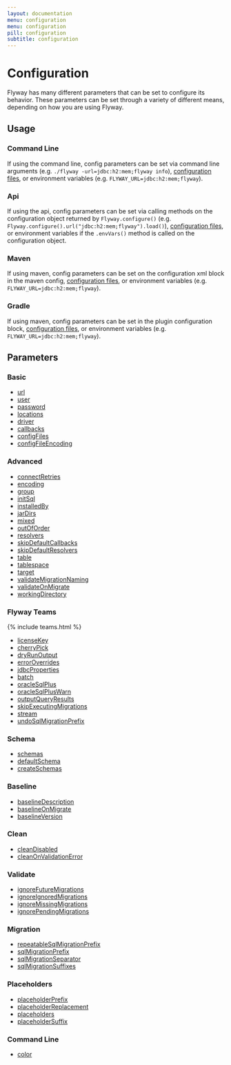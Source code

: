```yaml
---
layout: documentation
menu: configuration
menu: configuration
pill: configuration
subtitle: configuration
---
```


# Configuration

Flyway has many different parameters that can be set to configure its behavior. These parameters can be set through a variety of different means, depending on how you are using Flyway.

## Usage

### Command Line
If using the command line, config parameters can be set via command line arguments (e.g. `./flyway -url=jdbc:h2:mem;flyway info`), [configuration files](/documentation/configfiles), or environment variables (e.g. `FLYWAY_URL=jdbc:h2:mem;flyway`).

### Api
If using the api, config parameters can be set via calling methods on the configuration object returned by `Flyway.configure()` (e.g. `Flyway.configure().url("jdbc:h2:mem;flyway").load()`), [configuration files](/documentation/configfiles), or environment variables if the `.envVars()` method is called on the configuration object.

### Maven
If using maven, config parameters can be set on the configuration xml block in the maven config, [configuration files](/documentation/configfiles), or environment variables (e.g. `FLYWAY_URL=jdbc:h2:mem;flyway`).

### Gradle
If using maven, config parameters can be set in the plugin configuration block, [configuration files](/documentation/configfiles), or environment variables (e.g. `FLYWAY_URL=jdbc:h2:mem;flyway`).

## Parameters

### Basic
- [url](/documentation/configuration/url)
- [user](/documentation/configuration/user)
- [password](/documentation/configuration/password)
- [locations](/documentation/configuration/locations)
- [driver](/documentation/configuration/driver)
- [callbacks](/documentation/configuration/callbacks)
- [configFiles](/documentation/configuration/configFiles)
- [configFileEncoding](/documentation/configuration/configFileEncoding)

### Advanced
- [connectRetries](/documentation/configuration/connectRetries)
- [encoding](/documentation/configuration/encoding)
- [group](/documentation/configuration/group)
- [initSql](/documentation/configuration/initSql)
- [installedBy](/documentation/configuration/installedBy)
- [jarDirs](/documentation/configuration/jarDirs)
- [mixed](/documentation/configuration/mixed)
- [outOfOrder](/documentation/configuration/outOfOrder)
- [resolvers](/documentation/configuration/resolvers)
- [skipDefaultCallbacks](/documentation/configuration/skipDefaultCallbacks)
- [skipDefaultResolvers](/documentation/configuration/skipDefaultResolvers)
- [table](/documentation/configuration/table)
- [tablespace](/documentation/configuration/tablespace)
- [target](/documentation/configuration/target)
- [validateMigrationNaming](/documentation/configuration/validateMigrationNaming)
- [validateOnMigrate](/documentation/configuration/validateOnMigrate)
- [workingDirectory](/documentation/configuration/workingDirectory)

### Flyway Teams
{% include teams.html %}
- [licenseKey](/documentation/configuration/licenseKey)
- [cherryPick](/documentation/configuration/cherryPick)
- [dryRunOutput](/documentation/configuration/dryRunOutput)
- [errorOverrides](/documentation/configuration/errorOverrides)
- [jdbcProperties](/documentation/configuration/jdbcProperties)
- [batch](/documentation/configuration/batch)
- [oracleSqlPlus](/documentation/configuration/oracleSqlPlus)
- [oracleSqlPlusWarn](/documentation/configuration/oracleSqlPlusWarn)
- [outputQueryResults](/documentation/configuration/outputQueryResults)
- [skipExecutingMigrations](/documentation/configuration/skipExecutingMigrations)
- [stream](/documentation/configuration/stream)
- [undoSqlMigrationPrefix](/documentation/configuration/undoSqlMigrationPrefix)

### Schema
- [schemas](/documentation/configuration/schemas)
- [defaultSchema](/documentation/configuration/defaultSchema)
- [createSchemas](/documentation/configuration/createSchemas)

### Baseline
- [baselineDescription](/documentation/configuration/baselineDescription)
- [baselineOnMigrate](/documentation/configuration/baselineOnMigrate)
- [baselineVersion](/documentation/configuration/baselineVersion)

### Clean
- [cleanDisabled](/documentation/configuration/cleanDisabled)
- [cleanOnValidationError](/documentation/configuration/cleanOnValidationError)

### Validate
- [ignoreFutureMigrations](/documentation/configuration/ignoreFutureMigrations)
- [ignoreIgnoredMigrations](/documentation/configuration/ignoreIgnoredMigrations)
- [ignoreMissingMigrations](/documentation/configuration/ignoreMissingMigrations)
- [ignorePendingMigrations](/documentation/configuration/ignorePendingMigrations)

### Migration
- [repeatableSqlMigrationPrefix](/documentation/configuration/repeatableSqlMigrationPrefix)
- [sqlMigrationPrefix](/documentation/configuration/sqlMigrationPrefix)
- [sqlMigrationSeparator](/documentation/configuration/sqlMigrationSeparator)
- [sqlMigrationSuffixes](/documentation/configuration/sqlMigrationSuffixes)

### Placeholders
- [placeholderPrefix](/documentation/configuration/placeholderPrefix)
- [placeholderReplacement](/documentation/configuration/placeholderReplacement)
- [placeholders](/documentation/configuration/placeholders)
- [placeholderSuffix](/documentation/configuration/placeholderSuffix)

### Command Line
- [color](/documentation/configuration/cliColor)